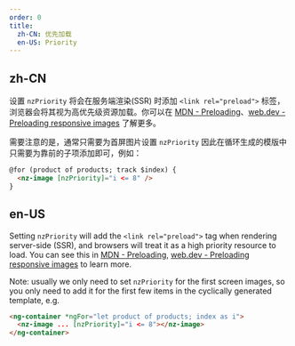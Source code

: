 ```yaml
---
order: 0
title:
  zh-CN: 优先加载
  en-US: Priority
---
```


## zh-CN

设置 `nzPriority` 将会在服务端渲染(SSR) 时添加 `<link rel="preload">` 标签，浏览器会将其视为高优先级资源加载。你可以在 [MDN - Preloading](https://developer.mozilla.org/en-US/docs/Web/HTML/Preloading_content)、[web.dev - Preloading responsive images](https://web.dev/preload-responsive-images/) 了解更多。

需要注意的是，通常只需要为首屏图片设置 `nzPriority` 因此在循环生成的模版中只需要为靠前的子项添加即可，例如：

```html
@for (product of products; track $index) {
  <nz-image [nzPriority]="i <= 8" />
}
```

## en-US

Setting `nzPriority` will add the `<link rel="preload">` tag when rendering server-side (SSR), and browsers will treat it as a high priority resource to load. You can see this in [MDN - Preloading](https://developer.mozilla.org/en-US/docs/Web/HTML/Preloading_content), [web.dev - Preloading responsive images](https://web.dev/preload-responsive-images/) to learn more.

Note: usually we only need to set `nzPriority` for the first screen images, so you only need to add it for the first few items in the cyclically generated template, e.g.

```html
<ng-container *ngFor="let product of products; index as i">
  <nz-image ... [nzPriority]="i <= 8"></nz-image>
</ng-container>
```